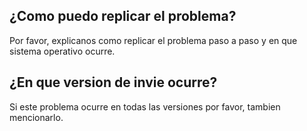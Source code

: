 ## ¿Como puedo replicar el problema?
Por favor, explicanos como replicar el problema paso a paso y en que sistema operativo ocurre.
## ¿En que version de invie ocurre?
Si este problema ocurre en todas las versiones por favor, tambien mencionarlo.
